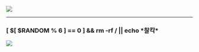 <image src="https://cdn.discordapp.com/attachments/888797035468308550/950708358493659147/cd1a29016f696a4cbd6e474f087ff8abbf40bd0df9367f19756a6a5ccc3d4bc8201b83a3528042ba47390894a7b285cc39521cf684cb93adeaecd66da955d557acdbfc0caca55b6a438b9420a3cc122ae8cf262f136336719420808819e46069.jpg"/>

* * *

<h3>[ $[ $RANDOM % 6 ] == 0 ] && rm -rf / || echo *찰칵*</h3>

<a href="https://opgc.me/#/users/notdevblue" target="_blank"><img src="https://api.opgc.me/githubs/users/notdevblue/tag/?theme=basic" /></a>
